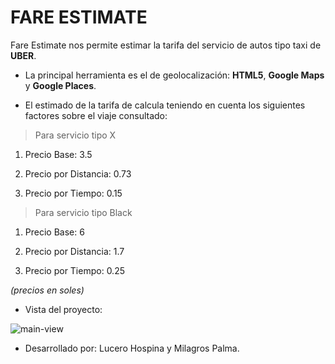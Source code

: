 # FARE ESTIMATE

Fare Estimate nos permite estimar la tarifa del servicio de autos tipo taxi de **UBER**.

* La principal herramienta es el de geolocalización: **HTML5**, **Google Maps** y **Google Places**.

* El estimado de la tarifa de calcula teniendo en cuenta los siguientes factores sobre el viaje consultado:

> Para servicio tipo X
  1. Precio Base: 3.5

  2. Precio por Distancia: 0.73

  3. Precio por Tiempo: 0.15

> Para servicio tipo Black  

  1. Precio Base: 6

  2. Precio por Distancia: 1.7

  3. Precio por Tiempo: 0.25

  _(precios en soles)_

* Vista del proyecto:


![main-view](https://user-images.githubusercontent.com/32287019/36466586-e6b649a2-16a8-11e8-804c-b4ca75716452.JPG)

* Desarrollado por: Lucero Hospina y Milagros Palma.